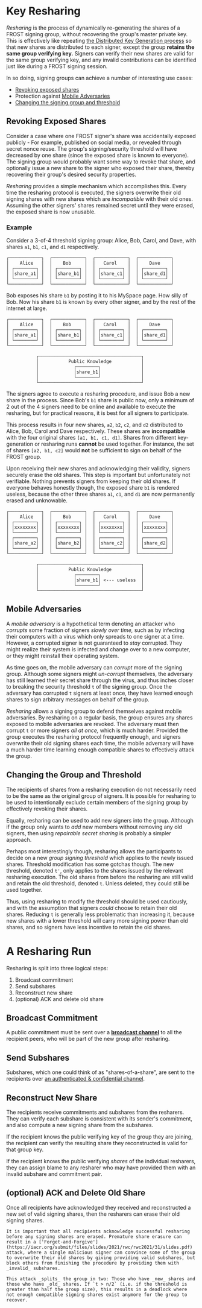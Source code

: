 # Key Resharing

_Resharing_ is the process of dynamically re-generating the shares of a FROST signing group, without recovering the group's master private key. This is effectively like repeating [the Distributed Key Generation process](./dkg.html) so that new shares are distributed to each signer, except the group **retains the same group verifying key.** Signers can verify their new shares are valid for the same group verifying key, and any invalid contributions can be identified just like during a FROST signing session.

In so doing, signing groups can achieve a number of interesting use cases:

- [Revoking exposed shares](#revoking-exposed-shares)
- Protection against [Mobile Adversaries](#mobile-adversaries)
- [Changing the signing group and threshold](#changing-the-group-and-threshold)

## Revoking Exposed Shares

Consider a case where one FROST signer's share was accidentally exposed publicly - For example, published on social media, or revealed through secret nonce reuse. The group's signing/security threshold will have decreased by one share (since the exposed share is known to everyone). The signing group would probably want some way to revoke that share, and optionally issue a new share to the signer who exposed their share, thereby recovering their group's desired security properties.

_Resharing_ provides a simple mechanism which accomplishes this. Every time the resharing protocol is executed, the signers overwrite their old signing shares with new shares which are _incompatible_ with their old ones. Assuming the other signers' shares remained secret until they were erased, the exposed share is now unusable.

### Example

Consider a 3-of-4 threshold signing group: Alice, Bob, Carol, and Dave, with shares `a1`, `b1`, `c1`, and `d1` respectively.

```
┌────────────┐  ┌────────────┐  ┌────────────┐  ┌────────────┐
│    Alice   │  │    Bob     │  │   Carol    │  │    Dave    │
│ ┌────────┐ │  │ ┌────────┐ │  │ ┌────────┐ │  │ ┌────────┐ │
│ │share_a1│ │  │ │share_b1│ │  │ │share_c1│ │  │ │share_d1│ │
│ └────────┘ │  │ └────────┘ │  │ └────────┘ │  │ └────────┘ │
└────────────┘  └────────────┘  └────────────┘  └────────────┘
```

Bob exposes his share `b1` by posting it to his MySpace page. How silly of Bob. Now his share `b1` is known by every other signer, and by the rest of the internet at large.

```
┌────────────┐  ┌────────────┐  ┌────────────┐  ┌────────────┐
│    Alice   │  │    Bob     │  │   Carol    │  │    Dave    │
│ ┌────────┐ │  │ ┌────────┐ │  │ ┌────────┐ │  │ ┌────────┐ │
│ │share_a1│ │  │ │share_b1│ │  │ │share_c1│ │  │ │share_d1│ │
│ └────────┘ │  │ └────────┘ │  │ └────────┘ │  │ └────────┘ │
└────────────┘  └────────────┘  └────────────┘  └────────────┘

           ┌──────────────────────────────────────┐
           │           Public Knowledge           │
           │             ┌────────┐               │
           │             │share_b1│               │
           │             └────────┘               │
           └──────────────────────────────────────┘
```

The signers agree to execute a resharing procedure, and issue Bob a new share in the process. Since Bob's `b1` share is public now, only a minimum of 2 out of the 4 signers need to be online and available to execute the resharing, but for practical reasons, it is best for all signers to participate.

This process results in four new shares, `a2`, `b2`, `c2`, and `d2` distributed to Alice, Bob, Carol and Dave respectively. These shares are **incompatible** with the four original shares `[a1, b1, c1, d1]`. Shares from different key-generation or resharing runs **cannot** be used together. For instance, the set of shares `[a2, b1, c2]` would **not** be sufficient to sign on behalf of the FROST group.

Upon receiving their new shares and acknowledging their validity, signers securely erase the old shares. This step is important but unfortunately not verifiable. Nothing prevents signers from keeping their old shares. If everyone behaves honestly though, the exposed share `b1` is rendered useless, because the other three shares `a1`, `c1`, and `d1` are now permanently erased and unknowable.

```
┌────────────┐  ┌────────────┐  ┌────────────┐  ┌────────────┐
│    Alice   │  │    Bob     │  │   Carol    │  │    Dave    │
│ ┌────────┐ │  │ ┌────────┐ │  │ ┌────────┐ │  │ ┌────────┐ │
│ │xxxxxxxx│ │  │ │xxxxxxxx│ │  │ │xxxxxxxx│ │  │ │xxxxxxxx│ │
│ └────────┘ │  │ └────────┘ │  │ └────────┘ │  │ └────────┘ │
│ ┌────────┐ │  │ ┌────────┐ │  │ ┌────────┐ │  │ ┌────────┐ │
│ │share_a2│ │  │ │share_b2│ │  │ │share_c2│ │  │ │share_d2│ │
│ └────────┘ │  │ └────────┘ │  │ └────────┘ │  │ └────────┘ │
└────────────┘  └────────────┘  └────────────┘  └────────────┘

           ┌──────────────────────────────────────┐
           │           Public Knowledge           │
           │             ┌────────┐               │
           │             │share_b1│ <--- useless  │
           │             └────────┘               │
           └──────────────────────────────────────┘
```

## Mobile Adversaries

A _mobile adversary_ is a hypothetical term denoting an attacker who _corrupts_ some fraction of signers _slowly over time,_ such as by infecting their computers with a virus which only spreads to one signer at a time. However, a corrupted signer is not guaranteed to _stay_ corrupted. They might realize their system is infected and change over to a new computer, or they might reinstall their operating system.

As time goes on, the mobile adversary can _corrupt_ more of the signing group. Although some signers might _un-corrupt_ themselves, the adversary has still learned their secret share through the virus, and thus inches closer to breaking the security threshold `t` of the signing group. Once the adversary has corrupted `t` signers at least once, they have learned enough shares to sign arbitrary messages on behalf of the group.

_Resharing_ allows a signing group to defend themselves against mobile adversaries. By resharing on a regular basis, the group ensures any shares exposed to mobile adversaries are revoked. The adversary must then corrupt `t` or more signers _all at once,_ which is much harder. Provided the group executes the resharing protocol frequently enough, and signers overwrite their old signing shares each time, the mobile adversary will have a much harder time learning enough compatible shares to effectively attack the group.

## Changing the Group and Threshold

The recipients of shares from a resharing execution do not necessarily need to be the same as the original group of signers. It is possible for resharing to be used to intentionally exclude certain members of the signing group by effectively revoking their shares.

Equally, resharing can be used to add new signers into the group. Although if the group only wants to _add_ new members without removing any old signers, then using _repairable secret sharing_ is probably a simpler approach.

Perhaps most interestingly though, resharing allows the participants to decide on a new _group signing threshold_ which applies to the newly issued shares. Threshold modification has some gotchas though. The new threshold, denoted `t'`, only applies to the shares issued by the relevant resharing execution. The old shares from before the resharing are still valid and retain the old threshold, denoted `t`. Unless deleted, they could still be used together.

Thus, using resharing to modify the threshold should be used cautiously, and with the assumption that signers _could_ choose to retain their old shares. Reducing `t` is generally less problematic than increasing it, because new shares with a lower threshold will carry more signing power than old shares, and so signers have less incentive to retain the old shares.

# A Resharing Run

Resharing is split into three logical steps:

1. Broadcast commitment
2. Send subshares
3. Reconstruct new share
4. (optional) ACK and delete old share

## Broadcast Commitment

A public commitment must be sent over a [**broadcast channel**](/terminology.html#broadcast-channel) to all the recipient peers, who will be part of the new group after resharing.

## Send Subshares

Subshares, which one could think of as "shares-of-a-share", are sent to the recipients over [an authenticated & confidential channel](/terminology.html#peer-to-peer-channel).

## Reconstruct New Share

The recipients receive commitments and subshares from the resharers. They can verify each subshare is consistent with its sender's commitment, and also compute a new signing share from the subshares.

If the recipient knows the public verifying key of the group they are joining, the recipient can verify the resulting share they reconstructed is valid for that group key.

If the recipient knows the public verifying _shares_ of the individual resharers, they can assign blame to any resharer who may have provided them with an invalid subshare and commitment pair.

## (optional) ACK and Delete Old Share

Once all recipients have acknowledged they received and reconstructed a new set of valid signing shares, then the resharers can erase their old signing shares.

```admonish danger
It is important that all recipients acknowledge successful resharing before any signing shares are erased. Premature share erasure can result in a ['Forget-and-Forgive'](https://iacr.org/submit/files/slides/2021/rwc/rwc2021/31/slides.pdf) attack, where a single malicious signer can convince some of the group to overwrite their old shares by giving providing valid subshares, but block others from finishing the procedure by providing them with _invalid_ subshares.

This attack _splits_ the group in two: Those who have _new_ shares and those who have _old_ shares. If `t > n/2` (i.e. if the threshold is greater than half the group size), this results in a deadlock where not enough compatible signing shares exist anymore for the group to recover.
```
